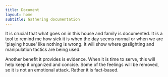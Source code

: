```yaml
---
title: Document
layout: home
subtitle: Gathering documentation
---
```

It is crucial that what goes on in this house and family is documented. It is a tool to remind me how sick it is when the day seems normal or when we are 'playing house' like nothing is wrong. It will show where gaslighting and manipulation tactics are being used. 

Another benefit it provides is evidence. When it is time to serve, this will help keep it organized and concise. Some of the feelings will be removed, so it is not an emotional attack. Rather it is fact-based.
